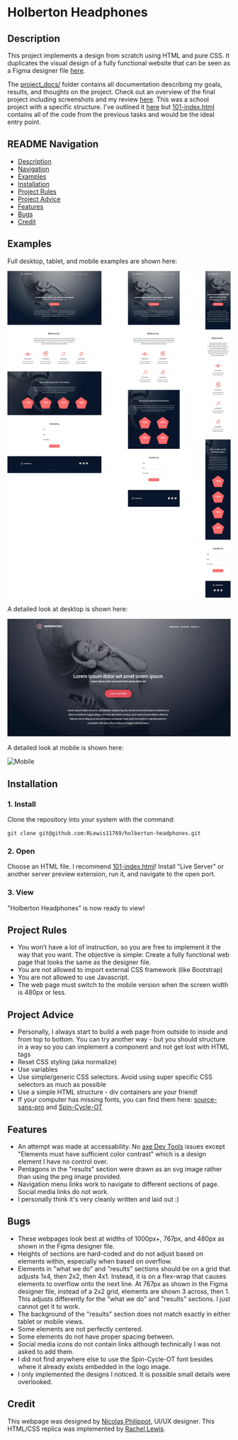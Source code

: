 # Holberton Headphones

## Description

This project implements a design from scratch using HTML and pure CSS. It duplicates the visual design of a fully functional website that can be seen as a Figma designer file [here](https://www.figma.com/file/gkWRcFqkwtruWZgSfnnHF0/Holberton-School---Headphone-company).

The [project_docs/](https://github.com/RLewis11769/holberton-headphones/tree/main/project_docs) folder contains all documentation describing my goals, results, and thoughts on the project. Check out an overview of the final project including screenshots and my review [here](https://github.com/RLewis11769/holberton-headphones/blob/main/project_docs/review.md). This was a school project with a specific structure. I've outlined it [here](https://github.com/RLewis11769/holberton-headphones/blob/main/project_docs/project_structure.md) but [101-index.html](https://github.com/RLewis11769/holberton-headphones/blob/main/101-index.html) contains all of the code from the previous tasks and would be the ideal entry point.

## README Navigation

- [Description](#description)
- [Navigation](#navigation)
- [Examples](#examples)
- [Installation](#installation)
- [Project Rules](#project-rules)
- [Project Advice](#project-advice)
- [Features](#features)
- [Bugs](#bugs)
- [Credit](#credit)

## Examples

Full desktop, tablet, and mobile examples are shown here:

![Final result](https://github.com/RLewis11769/holberton-headphones/blob/main/project_docs/Overview.jpg)

A detailed look at desktop is shown here:

![Desktop](https://github.com/RLewis11769/holberton-headphones/blob/main/project_docs/Scroll_Desktop.gif)

A detailed look at mobile is shown here:

![Mobile](https://github.com/RLewis11769/holberton-headphones/blob/main/project_docs/Scroll_Mobile.gif)

## Installation

### 1. Install
Clone the repository into your system with the command:

```
git clone git@github.com:RLewis11769/holberton-headphones.git
```

### 2. Open
Choose an HTML file. I recommend [101-index.html](https://github.com/RLewis11769/holberton-headphones/blob/main/101-index.html)! Install "Live Server" or another server preview extension, run it, and navigate to the open port.

### 3. View
"Holberton Headphones" is now ready to view!

## Project Rules

- You won’t have a lot of instruction, so you are free to implement it the way that you want. The objective is simple: Create a fully functional web page that looks the same as the designer file.
- You are not allowed to import external CSS framework (like Bootstrap)
- You are not allowed to use Javascript.
- The web page must switch to the mobile version when the screen width is 480px or less.

## Project Advice

-  Personally, I always start to build a web page from outside to inside and from top to bottom. You can try another way - but you should structure in a way so you can implement a component and not get lost with HTML tags
- Reset CSS styling (aka normalize)
- Use variables
- Use simple/generic CSS selectors. Avoid using super specific CSS selectors as much as possible
- Use a simple HTML structure - div containers are your friend!
- If your computer has missing fonts, you can find them here: [source-sans-pro](https://www.fontsquirrel.com/fonts/source-sans-pro) and [Spin-Cycle-OT](https://www.fontsquirrel.com/fonts/Spin-Cycle-OT)

## Features

- An attempt was made at accessability. No [axe Dev Tools](https://www.deque.com/axe/devtools/) issues except "Elements must have sufficient color contrast" which is a design element I have no control over.
- Pentagons in the "results" section were drawn as an svg image rather than using the png image provided.
- Navigation menu links work to navigate to different sections of page. Social media links do not work.
- I personally think it's very cleanly written and laid out :)

## Bugs

- These webpages look best at widths of 1000px+, 767px, and 480px as shown in the Figma designer file.
- Heights of sections are hard-coded and do not adjust based on elements within, especially when based on overflow.
- Elements in "what we do" and "results" sections should be on a grid that adjusts 1x4, then 2x2, then 4x1. Instead, it is on a flex-wrap that causes elements to overflow onto the next line. At 767px as shown in the Figma designer file, instead of a 2x2 grid, elements are shown 3 across, then 1. This adjusts differently for the "what we do" and "results" sections. I just cannot get it to work.
- The background of the "results" section does not match exactly in either tablet or mobile views.
- Some elements are not perfectly centered.
- Some elements do not have proper spacing between.
- Social media icons do not contain links although technically I was not asked to add them.
- I did not find anywhere else to use the Spin-Cycle-OT font besides where it already exists embedded in the logo image.
- I only implemented the designs I noticed. It is possible small details were overlooked.

## Credit

This webpage was designed by [Nicolas Philippot](https://dribbble.com/upmitt), UI/UX designer. This HTML/CSS replica was implemented by [Rachel Lewis](https://github.com/RLewis11769).

